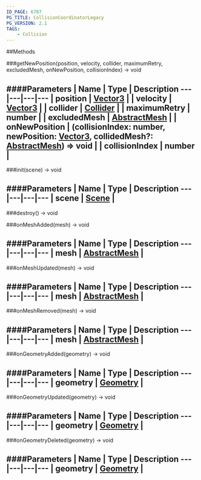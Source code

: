 ```yaml
---
ID_PAGE: 6707
PG_TITLE: CollisionCoordinatorLegacy
PG_VERSION: 2.1
TAGS:
    - Collision
---
```




##Methods

###getNewPosition(position, velocity, collider, maximumRetry, excludedMesh, onNewPosition, collisionIndex) &rarr; void

####Parameters
 | Name | Type | Description
---|---|---|---
 | position | [Vector3](page.php?p=6751) | 
 | velocity | [Vector3](page.php?p=6751) | 
 | collider | [Collider](page.php?p=6705) | 
 | maximumRetry | number | 
 | excludedMesh | [AbstractMesh](page.php?p=6657) | 
 | onNewPosition | (collisionIndex: number, newPosition: [Vector3](page.php?p=6751), collidedMesh?: [AbstractMesh](page.php?p=6657)) =&gt; void | 
 | collisionIndex | number | 
---

###init(scene) &rarr; void

####Parameters
 | Name | Type | Description
---|---|---|---
 | scene | [Scene](page.php?p=6662) | 
---

###destroy() &rarr; void


###onMeshAdded(mesh) &rarr; void

####Parameters
 | Name | Type | Description
---|---|---|---
 | mesh | [AbstractMesh](page.php?p=6657) | 
---

###onMeshUpdated(mesh) &rarr; void

####Parameters
 | Name | Type | Description
---|---|---|---
 | mesh | [AbstractMesh](page.php?p=6657) | 
---

###onMeshRemoved(mesh) &rarr; void

####Parameters
 | Name | Type | Description
---|---|---|---
 | mesh | [AbstractMesh](page.php?p=6657) | 
---

###onGeometryAdded(geometry) &rarr; void

####Parameters
 | Name | Type | Description
---|---|---|---
 | geometry | [Geometry](page.php?p=6771) | 
---

###onGeometryUpdated(geometry) &rarr; void

####Parameters
 | Name | Type | Description
---|---|---|---
 | geometry | [Geometry](page.php?p=6771) | 
---

###onGeometryDeleted(geometry) &rarr; void

####Parameters
 | Name | Type | Description
---|---|---|---
 | geometry | [Geometry](page.php?p=6771) | 
---
